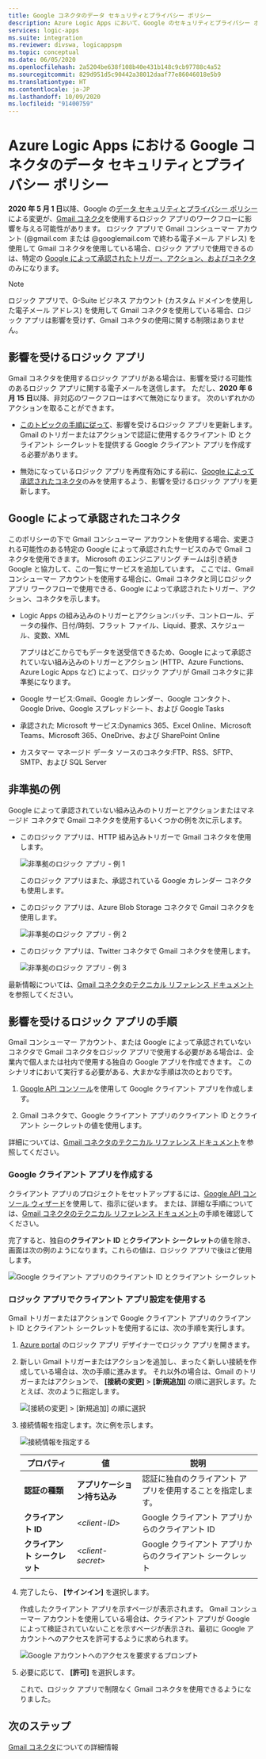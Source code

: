 ```yaml
---
title: Google コネクタのデータ セキュリティとプライバシー ポリシー
description: Azure Logic Apps において、Google のセキュリティとプライバシー ポリシーが、Gmail などの Google コネクタに与える影響について説明します
services: logic-apps
ms.suite: integration
ms.reviewer: divswa, logicappspm
ms.topic: conceptual
ms.date: 06/05/2020
ms.openlocfilehash: 2a5204be638f108b40e431b148c9cb97788c4a52
ms.sourcegitcommit: 829d951d5c90442a38012daaf77e86046018e5b9
ms.translationtype: HT
ms.contentlocale: ja-JP
ms.lasthandoff: 10/09/2020
ms.locfileid: "91400759"
---
```

# <a name="data-security-and-privacy-policies-for-google-connectors-in-azure-logic-apps"></a>Azure Logic Apps における Google コネクタのデータ セキュリティとプライバシー ポリシー

**2020 年 5 月 1 日**以降、Google の[データ セキュリティとプライバシー ポリシー](https://www.blog.google/technology/safety-security/project-strobe/)による変更が、[Gmail コネクタ](/connectors/gmail/)を使用するロジック アプリのワークフローに影響を与える可能性があります。 ロジック アプリで Gmail コンシューマー アカウント (@gmail.com または @googlemail.com で終わる電子メール アドレス) を使用して Gmail コネクタを使用している場合、ロジック アプリで使用できるのは、特定の [Google によって承認されたトリガー、アクション、およびコネクタ](#approved-connectors)のみになります。

> [!NOTE]
> ロジック アプリで、G-Suite ビジネス アカウント (カスタム ドメインを使用した電子メール アドレス) を使用して Gmail コネクタを使用している場合、ロジック アプリは影響を受けず、Gmail コネクタの使用に関する制限はありません。

## <a name="affected-logic-apps"></a>影響を受けるロジック アプリ

Gmail コネクタを使用するロジック アプリがある場合は、影響を受ける可能性のあるロジック アプリに関する電子メールを送信します。 ただし、**2020 年 6 月 15 日**以降、非対応のワークフローはすべて無効になります。 次のいずれかのアクションを取ることができます。

* [このトピックの手順に従って](#update-affected-workflows)、影響を受けるロジック アプリを更新します。 Gmail のトリガーまたはアクションで認証に使用するクライアント ID とクライアント シークレットを提供する Google クライアント アプリを作成する必要があります。

* 無効になっているロジック アプリを再度有効にする前に、[Google によって承認されたコネクタ](#approved-connectors)のみを使用するよう、影響を受けるロジック アプリを更新します。

<a name="approved-connectors"></a>

## <a name="google-approved-connectors"></a>Google によって承認されたコネクタ

このポリシーの下で Gmail コンシューマー アカウントを使用する場合、変更される可能性のある特定の Google によって承認されたサービスのみで Gmail コネクタを使用できます。 Microsoft のエンジニアリング チームは引き続き Google と協力して、この一覧にサービスを追加しています。 ここでは、Gmail コンシューマー アカウントを使用する場合に、Gmail コネクタと同じロジック アプリ ワークフローで使用できる、Google によって承認されたトリガー、アクション、コネクタを示します。

* Logic Apps の組み込みのトリガーとアクション:バッチ、コントロール、データの操作、日付/時刻、フラット ファイル、Liquid、要求、スケジュール、変数、XML

  アプリはどこからでもデータを送受信できるため、Google によって承認されていない組み込みのトリガーとアクション (HTTP、Azure Functions、Azure Logic Apps など) によって、ロジック アプリが Gmail コネクタに非準拠になります。

* Google サービス:Gmail、Google カレンダー、Google コンタクト、Google Drive、Google スプレッドシート、および Google Tasks

* 承認された Microsoft サービス:Dynamics 365、Excel Online、Microsoft Teams、Microsoft 365、OneDrive、および SharePoint Online

* カスタマー マネージド データ ソースのコネクタ:FTP、RSS、SFTP、SMTP、および SQL Server

## <a name="non-compliant-examples"></a>非準拠の例

Google によって承認されていない組み込みのトリガーとアクションまたはマネージド コネクタで Gmail コネクタを使用するいくつかの例を次に示します。

* このロジック アプリは、HTTP 組み込みトリガーで Gmail コネクタを使用します。

  ![非準拠のロジック アプリ - 例 1](./media/connectors-google-data-security-privacy-policy/not-compliant-logic-app-1.png)
  
  このロジック アプリはまた、承認されている Google カレンダー コネクタも使用します。

* このロジック アプリは、Azure Blob Storage コネクタで Gmail コネクタを使用します。

  ![非準拠のロジック アプリ - 例 2](./media/connectors-google-data-security-privacy-policy/not-compliant-logic-app-2.png)

* このロジック アプリは、Twitter コネクタで Gmail コネクタを使用します。

  ![非準拠のロジック アプリ - 例 3](./media/connectors-google-data-security-privacy-policy/not-compliant-logic-app-3.png)

最新情報については、[Gmail コネクタのテクニカル リファレンス ドキュメント](/connectors/gmail/)を参照してください。

<a name="update-affected-workflows"></a>

## <a name="steps-for-affected-logic-apps"></a>影響を受けるロジック アプリの手順

Gmail コンシューマー アカウント、または Google によって承認されていないコネクタで Gmail コネクタをロジック アプリで使用する必要がある場合は、企業内で個人または社内で使用する独自の Google アプリを作成できます。 このシナリオにおいて実行する必要がある、大まかな手順は次のとおりです。

1. [Google API コンソール](https://console.developers.google.com)を使用して Google クライアント アプリを作成します。

1. Gmail コネクタで、Google クライアント アプリのクライアント ID とクライアント シークレットの値を使用します。

詳細については、[Gmail コネクタのテクニカル リファレンス ドキュメント](/connectors/gmail/#authentication-and-bring-your-own-application)を参照してください。

### <a name="create-google-client-app"></a>Google クライアント アプリを作成する

クライアント アプリのプロジェクトをセットアップするには、[Google API コンソール ウィザード](https://console.developers.google.com/start/api?id=gmail&credential=client_key)を使用して、指示に従います。 または、詳細な手順については、[Gmail コネクタのテクニカル リファレンス ドキュメント](/connectors/gmail/#authentication-and-bring-your-own-application)の手順を確認してください。

完了すると、独自の**クライアント ID** と**クライアント シークレット**の値を除き、画面は次の例のようになります。これらの値は、ロジック アプリで後ほど使用します。

![Google クライアント アプリのクライアント ID とクライアント シークレット](./media/connectors-google-data-security-privacy-policy/google-api-console.png)

### <a name="use-client-app-settings-in-logic-app"></a>ロジック アプリでクライアント アプリ設定を使用する

Gmail トリガーまたはアクションで Google クライアント アプリのクライアント ID とクライアント シークレットを使用するには、次の手順を実行します。

1. [Azure portal](https://portal.azure.com) のロジック アプリ デザイナーでロジック アプリを開きます。

1. 新しい Gmail トリガーまたはアクションを追加し、まったく新しい接続を作成している場合は、次の手順に進みます。 それ以外の場合は、Gmail のトリガーまたはアクションで、 **[接続の変更]**  >  **[新規追加]** の順に選択します。たとえば、次のように指定します。

   ![[接続の変更] > [新規追加] の順に選択](./media/connectors-google-data-security-privacy-policy/change-gmail-connection.png)

1. 接続情報を指定します。次に例を示します。

   ![接続情報を指定する](./media/connectors-google-data-security-privacy-policy/authentication-type-bring-your-own.png)

   | プロパティ | 値 | 説明 |
   |----------|-------|-------------|
   | **認証の種類** | **アプリケーション持ち込み** | 認証に独自のクライアント アプリを使用することを指定します。 |
   | **クライアント ID** | <*client-ID*> | Google クライアント アプリからのクライアント ID |
   | **クライアント シークレット** | <*client-secret*> | Google クライアント アプリからのクライアント シークレット |
   ||||

1. 完了したら、 **[サインイン]** を選択します。

   作成したクライアント アプリを示すページが表示されます。 Gmail コンシューマー アカウントを使用している場合は、クライアント アプリが Google によって検証されていないことを示すページが表示され、最初に Google アカウントへのアクセスを許可するように求められます。

   ![Google アカウントへのアクセスを要求するプロンプト](./media/connectors-google-data-security-privacy-policy/allow-access-authorized-domain.png)

1. 必要に応じて、 **[許可]** を選択します。

   これで、ロジック アプリで制限なく Gmail コネクタを使用できるようになりました。

## <a name="next-steps"></a>次のステップ

[Gmail コネクタ](/connectors/gmail/)についての詳細情報

